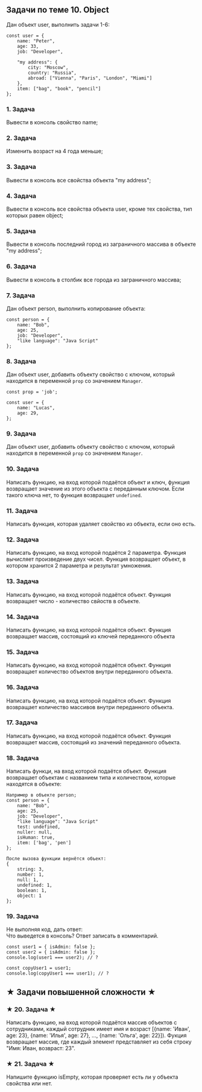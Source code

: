 ## Задачи по теме 10. Object ##

Дан объект user, выполнить задачи 1-6:

```
const user = {
    name: "Peter",
    age: 33,
    job: "Developer",

    "my address": {
        city: "Moscow",
        country: "Russia",
        abroad: ["Vienna", "Paris", "London", "Miami"]
    },
    item: ["bag", "book", "pencil"]
};
```

### 1. Задача
Вывести в консоль свойство name;

### 2. Задача
Изменить возраст на 4 года меньше;

### 3. Задача
Вывести в консоль все свойства объекта "my address";

### 4. Задача
Вывести в консоль все свойства объекта user, кроме тех свойства, тип которых равен object;

### 5. Задача
Вывести в консоль последний город из заграничного массива в объекте "my address";

### 6. Задача
Вывести в консоль в столбик все города из заграничного массива;

### 7. Задача
Дан объект person, выполнить копирование объекта:

```
const person = {
    name: "Bob",
    age: 25,
    job: "Developer",
    "like language": "Java Script"
};
```

### 8. Задача
Дан объект user, добавить объекту свойство с ключом, который находится в переменной `prop` со значением `Manager`.

```
const prop = 'job';

const user = {
    name: "Lucas",
    age: 29,
};
```

### 9. Задача
Дан объект user, добавить объекту свойство с ключом, который находится в переменной `prop` со значением `Manager`.

### 10. Задача
Написать функцию, на вход которой подаётся объект и ключ, функция возвращает значение из этого объекта с переданным ключом.
Если такого ключа нет, то функция возвращает `undefined`.

### 11. Задача
Написать функция, которая удаляет свойство из объекта, если оно есть.

### 12. Задача
Написать функцию, на вход которой подаётся 2 параметра. Функция вычисляет произведение двух чисел.
Функция возвращает объект, в котором хранится 2 параметра и результат умножения.

### 13. Задача
Написать функцию, на вход которой подаётся объект. Функция возвращает число - количество свйоств в объекте.

### 14. Задача
Написать функцию, на вход которой подаётся объект. Функция возвращает массив, состоящий из ключей переданного объекта

### 15. Задача
Написать функцию, на вход которой подаётся объект. Функция возвращает количество объектов внутри переданного объекта.

### 16. Задача
Написать функцию, на вход которой подаётся объект. Функция возвращает количество массивов внутри переданного объекта.

### 17. Задача
Написать функцию, на вход которой подаётся объект. Функция возвращает массив, состоящий из значений переданного объекта.

### 18. Задача
Написать функци, на вход которой подаётся объект. Функция возвращает объектам с названием типа и количеством, которые находятся в объекте:

```
Например в объекте person;
const person = {
    name: "Bob",
    age: 25,
    job: "Developer",
    "like language": "Java Script"
    test: undefined,
    nuller: null,
    isHuman: true,
    item: ['bag', 'pen']
};

После вызова функции вернётся объект:
{
    string: 3,
    number: 1,
    null: 1,
    undefined: 1,
    boolean: 1,
    object: 1
};
```

### 19. Задача
Не выполняя код, дать ответ: <br>
Что выведется в консоль? Ответ записать в комментарий.

```
const user1 = { isAdmin: false };
const user2 = { isAdmin: false };
console.log(user1 === user2); // ?

const copyUser1 = user1;
console.log(copyUser1 === user1); // ?
```




## ★ Задачи повышенной сложности ★ ##

### ★ 20. Задача ★
Написать функцию, на вход которой подаётся массив объектов с сотрудниками, каждый сотрудник имеет имя и возраст [{name: 'Иван', age: 23}, {name: 'Илья', age: 27}, ..., {name: 'Ольга', age: 22}]).
Фукция возвращает массив, где каждый элемент представляет из себя строку "Имя: Иван, возвраст: 23".

### ★ 21. Задача ★
Напишите функцию isEmpty, которая проверяет есть ли у объекта свойства или нет.